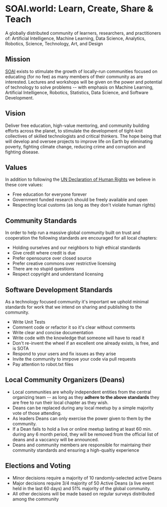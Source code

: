 # SOAI.world: Learn, Create, Share & Teach
A globally distributed community of learners, researchers, and practitioners of: Artificial Intelligence, Machine Learning, Data Science, Analytics, Robotics, Science, Technology, Art, and Design

## Mission
[SOAI](http://soai.world) exists to stimulate the growth of locally-run communities focused on educating (for no fee) as many members of their community as are interested. Lectures and workshops will be given on the power and potential of technology to solve problems -- with emphasis on Machine Learning, Artificial Intelligence, Robotics, Statistics, Data Science, and Software Development.

## Vision
Deliver free education, high-value mentoring, and community building efforts across the planet, to stimulate the development of tight-knit collectives of skilled technologists and critical thinkers. The hope being that will develop and oversee projects to improve life on Earth by eliminating poverty, fighting climate change, reducing crime and corruption and fighting disease.

## Values
In addition to following the [UN Declaration of Human Rights](https://www.un.org/en/universal-declaration-human-rights/index.html) we believe in these core values: 

* Free education for everyone forever
* Government funded research should be freely available and open 
* Respecting local customs (as long as they don't violate human rights)

## Community Standards
In order to help run a massive global community built on trust and cooperation the following standards are encouraged for all local chapters:
* Holding ourselves and our neighbors to high ethical standards
* Give credit where credit is due 
* Prefer opensource over closed source
* Prefer creative commons over restrictive licensing
* There are no stupid questions
* Respect copyright and understand licensing

## Software Development Standards
As a technology focused community it's important we uphold minimal standards for work that we intend on sharing and publishing to the community.
* Write Unit Tests
* Comment code or refactor it so it's clear without comments
* Write clear and concise documentation
* Write code with the knowledge that someone will have to read it
* Don't re-invent the wheel if an excellent one already exists, is free, and is SOTA
* Respond to your users and fix issues as they arise
* Invite the community to imrpove your code via pull requests
* Pay attention to robot.txt files

## Local Community Organizers (Deans)
* Local communities are wholly independent entities from the central organizing team -- as long as they **adhere to the above standards** they are free to run their local chapter as they wish.
* Deans can be replaced during any local meetup by a simple majority vote of those attending.
* As leaders Deans can only exercise the power given to them by the community.
* If a Dean fails to hold a live or online meetup lasting at least 60 min. during any 6 month period, they will be removed from the official list of deans and a vaccancy will be announced.
* Deans and community members are responsible for maintaing their community standards and ensuring a high-qualtiy experience

## Elections and Voting
* Minor decisions require a majority of 10 randomly-selected active Deans
* Major decisions require 3/4 majority of 50 Active Deans (a live event held in the last 60 days) and 51% majority of the global community.
* All other decisions will be made based on regular surveys distributed among the community

